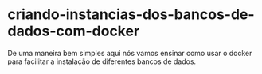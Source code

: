 # criando-instancias-dos-bancos-de-dados-com-docker
De uma maneira bem simples aqui nós vamos ensinar como usar o docker para facilitar a instalação de diferentes bancos de dados.
